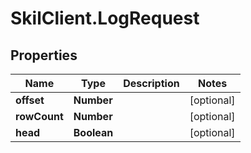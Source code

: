 # SkilClient.LogRequest

## Properties
Name | Type | Description | Notes
------------ | ------------- | ------------- | -------------
**offset** | **Number** |  | [optional] 
**rowCount** | **Number** |  | [optional] 
**head** | **Boolean** |  | [optional] 


